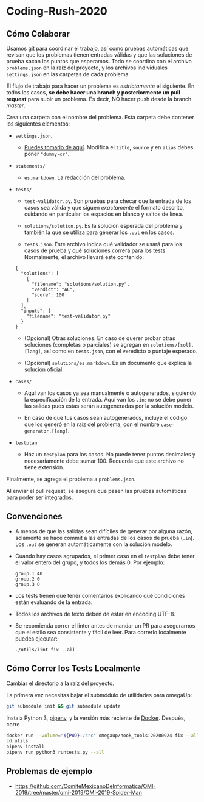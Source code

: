 # Coding-Rush-2020

## Cómo Colaborar

Usamos git para coordinar el trabajo, así como pruebas automáticas
que revisan que los problemas tienen entradas válidas y que las
soluciones de prueba sacan los puntos que esperamos. Todo se coordina
con el archivo `problems.json` en la raíz del proyecto, y los
archivos individuales `settings.json` en las carpetas de cada problema.

El flujo de trabajo para hacer un problema es _estrictamente_
el siguiente. En todos los casos, **se debe hacer una branch y posteriormente un pull request** para subir un problema. Es decir, NO hacer push desde la branch _master_.

Crea una carpeta con el nombre del problema. Esta carpeta debe contener los siguientes elementos:

* `settings.json`. 

  - [Puedes tomarlo de aquí](https://github.com/ComiteMexicanoDeInformatica/OMI-2019/blob/master/omi-2019/OMI-2019-Spider-Man/settings.json). Modifica el `title`, `source` y en `alias` debes poner `"dummy-cr"`.

* `statements/`

  - `es.markdown`. La redacción del problema.

* `tests/`

  - `test-validator.py`. Son pruebas para checar que la entrada de los casos sea válida y que siguen _exactamente_ el formato descrito, cuidando en particular los espacios en blanco y saltos de línea.

  - `solutions/solution.py`. Es la solución esperada del problema y también la que se utiliza para generar los `.out` en los casos.

  - `tests.json`. Este archivo indica qué validador se usará para los casos de prueba y qué soluciones correrá para los tests. Normalmente, el archivo llevará este contenido:

  ```
  {
    "solutions": [
      {
        "filename": "solutions/solution.py",
        "verdict": "AC",
        "score": 100
      }
    ],
    "inputs": {
      "filename": "test-validator.py"
    }
  }
  ```

  - (Opcional) Otras soluciones. En caso de querer probar otras soluciones (completas o parciales) se agregan en `solutions/[sol].[lang]`, así como en `tests.json`, con el veredicto o puntaje esperado.

  - (Opcional) `solutions/es.markdown`. Es un documento que explica la solución oficial.

* `cases/`

  - Aquí van los casos ya sea manualmente o autogenerados, siguiendo la especificación de la entrada. Aquí van los `.in`; no se debe poner las salidas pues estas serán autogeneradas por la solución modelo.

  - En caso de que tus casos sean autogenerados, incluye el código que los generó en la raíz del problema, con el nombre `case-generator.[lang]`.

* `testplan`

  - Haz un `testplan` para los casos. No puede tener puntos decimales y
  necesariamente debe sumar 100. Recuerda que este archivo no tiene extensión.

Finalmente, se agrega el problema a `problems.json`.

Al enviar el pull request, se asegura que pasen las pruebas automáticas para poder ser integrados.

## Convenciones

- A menos de que las salidas sean difíciles de generar por alguna
  razón, solamente se hace commit a las entradas de los casos
  de prueba (`.in`). Los `.out` se generan automáticamente con la
  solución modelo.
- Cuando hay casos agrupados, el primer caso en el `testplan` debe
  tener el valor entero del grupo, y todos los demás 0. Por ejemplo:

  ```
  group.1 40
  group.2 0
  group.3 0
  ```

- Los tests tienen que tener comentarios explicando qué condiciones están evaluando de la entrada.
- Todos los archivos de texto deben de estar en encoding UTF-8.
- Se recomienda correr el linter antes de mandar un PR para asegurarnos que el estilo
  sea consistente y fácil de leer. Para correrlo localmente puedes ejecutar:

  ```shell
  ./utils/lint fix --all
  ```

## Cómo Correr los Tests Localmente

Cambiar el directorio a la raíz del proyecto.

La primera vez necesitas bajar el submódulo de
utilidades para omegaUp:

```bash
git submodule init && git submodule update
```

Instala Python 3, [pipenv](https://github.com/pypa/pipenv),
y la versión más reciente de [Docker](https://docs.docker.com/get-docker/).
Después, corre

```bash
docker run --volume="${PWD}:/src" omegaup/hook_tools:20200924 fix --all
cd utils
pipenv install
pipenv run python3 runtests.py --all
```

## Problemas de ejemplo

- https://github.com/ComiteMexicanoDeInformatica/OMI-2019/tree/master/omi-2019/OMI-2019-Spider-Man